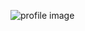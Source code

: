 ![profile image](https://avatars.githubusercontent.com/u/73567033?s=400&u=6315a69c3d21eb2abe0d7fa62ae97b15349d6f5e&v=4)
